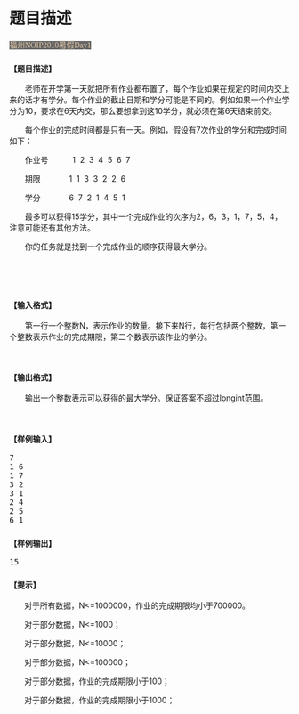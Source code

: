 # 题目描述


<span style="font-family:&#39;Microsoft YaHei&#39;;font-size:14px;background-color:#666666;color:#DFC5A4;">福州NOIP2010暑假Day1</span> 
<h3>
	<span style="font-family:&#39;Microsoft YaHei&#39;;font-size:14px;">【题目描述】</span> 
</h3>
<p>
	<span style="font-family:&#39;Microsoft YaHei&#39;;font-size:14px;"> </span> 
</p>
<p style="text-indent:21.0000pt;">
	老师在开学第一天就把所有作业都布置了，每个作业如果在规定的时间内交上来的话才有学分。每个作业的截止日期和学分可能是不同的。例如如果一个作业学分为10，要求在6天内交，那么要想拿到这10学分，就必须在第6天结束前交。
</p>
<p style="text-indent:21.0000pt;">
	每个作业的完成时间都是只有一天。例如，假设有7次作业的学分和完成时间如下：
</p>
<p style="text-indent:21.0000pt;">
	作业号           1  2  3  4  5  6  7 
</p>
<p style="text-indent:21.0000pt;">
	期限             1  1  3  3  2  2  6 
</p>
<p style="text-indent:21.0000pt;">
	学分             6  7  2  1  4  5  1 
</p>
<p style="text-indent:21.0000pt;">
	最多可以获得15学分，其中一个完成作业的次序为2，6，3，1，7，5，4，注意可能还有其他方法。
</p>
<p style="text-indent:21.0000pt;">
	你的任务就是找到一个完成作业的顺序获得最大学分。
</p>
<p>
	<br/>
</p>
<p>
	<br/>
</p>
<h3>
	<span style="font-family:&#39;Microsoft YaHei&#39;;font-size:14px;">【输入格式】</span> 
</h3>
<p>
	<span style="font-family:&#39;Microsoft YaHei&#39;;font-size:14px;"> </span> 
</p>
<p style="text-indent:21.0000pt;">
	第一行一个整数N，表示作业的数量。接下来N行，每行包括两个整数，第一个整数表示作业的完成期限，第二个数表示该作业的学分。
</p>
<p>
	<br/>
</p>
<h3>
	<span style="font-family:&#39;Microsoft YaHei&#39;;font-size:14px;">【输出格式】</span> 
</h3>
<p>
	<span style="font-family:&#39;Microsoft YaHei&#39;;font-size:14px;"> </span> 
</p>
<p style="text-indent:21.0000pt;">
	输出一个整数表示可以获得的最大学分。保证答案不超过longint范围。
</p>
<p>
	<br/>
</p>
<h3>
	<span style="font-family:&#39;Microsoft YaHei&#39;;font-size:14px;">【样例输入】</span> 
</h3>
<pre>7
1 6
1 7
3 2
3 1
2 4
2 5
6 1
</pre>
<h3>
	<span style="font-family:&#39;Microsoft YaHei&#39;;font-size:14px;">【样例输出】</span> 
</h3>
<pre>15</pre>
<h3>
	<span style="font-family:&#39;Microsoft YaHei&#39;;font-size:14px;">【提示】</span> 
</h3>
<p>
	<span style="font-family:&#39;Microsoft YaHei&#39;;font-size:14px;"> </span> 
</p>
<p style="text-indent:20.2500pt;">
	对于所有数据，N&lt;=1000000，作业的完成期限均小于700000。
</p>
<p style="text-indent:20.2500pt;">
	对于部分数据，N&lt;=1000；
</p>
<p style="text-indent:20.2500pt;">
	对于部分数据，N&lt;=10000；
</p>
<p style="text-indent:20.2500pt;">
	对于部分数据，N&lt;=100000；
</p>
<p style="text-indent:20.2500pt;">
	对于部分数据，作业的完成期限小于100；
</p>
<p style="text-indent:20.2500pt;">
	对于部分数据，作业的完成期限小于1000；
</p>
<p>
	<br/>
</p>
